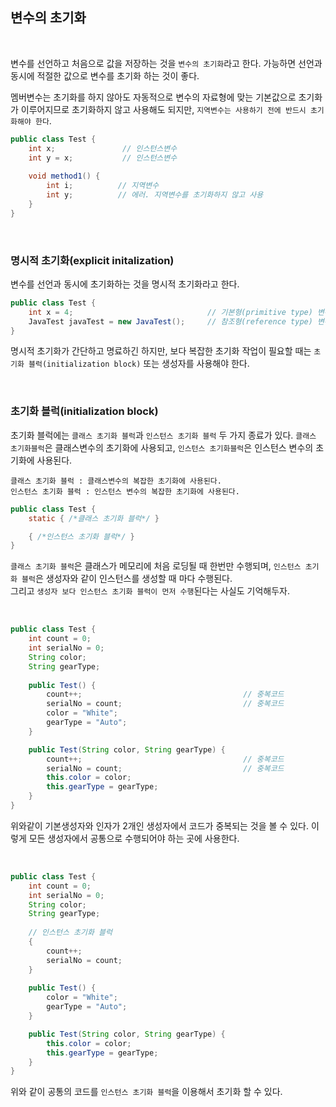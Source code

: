 ## 변수의 초기화
    
<br>

변수를 선언하고 처음으로 값을 저장하는 것을 `변수의 초기화`라고 한다. 가능하면 선언과 동시에 적절한 값으로 
변수를 초기화 하는 것이 좋다. <br>

멤버변수는 초기화를 하지 않아도 자동적으로 변수의 자료형에 맞는 기본값으로 초기화가 이루어지므로 초기화하지 않고 사용해도 되지만,
`지역변수는 사용하기 전에 반드시 초기화해야 한다`. 

```java
public class Test {
    int x;               // 인스턴스변수 
    int y = x;           // 인스턴스변수
    
    void method1() {
        int i;          // 지역변수
        int y;          // 에러. 지역변수를 초기화하지 않고 사용
    }
}
```

<br>

### 명시적 초기화(explicit initalization)

변수를 선언과 동시에 초기화하는 것을 명시적 초기화라고 한다. 

```java
public class Test {
    int x = 4;                              // 기본형(primitive type) 변수의 초기화
    JavaTest javaTest = new JavaTest();     // 참조형(reference type) 변수의 초기화
}
```

명시적 초기화가 간단하고 명료하긴 하지만, 보다 복잡한 초기화 작업이 필요할 때는 `초기화 블럭(initialization block)` 또는 생성자를
사용해야 한다.

<br>

### 초기화 블럭(initialization block)

초기화 블럭에는 `클래스 초기화 블럭`과 `인스턴스 초기화 블럭` 두 가지 종료가 있다. `클래스 초기화블럭`은 클래스변수의 초기화에
사용되고, `인스턴스 초기화블럭`은 인스턴스 변수의 초기화에 사용된다. 

```
클래스 초기화 블럭 : 클래스변수의 복잡한 초기화에 사용된다.
인스턴스 초기화 블럭 : 인스턴스 변수의 복잡한 초기화에 사용된다.
```

```java
public class Test {
    static { /*클래스 초기화 블럭*/ }

    { /*인스턴스 초기화 블럭*/ }
}
```

`클래스 초기화 블럭`은 클래스가 메모리에 처음 로딩될 때 한번만 수행되며, `인스턴스 초기화 블럭`은 생성자와 같이 인스턴스를
생성할 때 마다 수행된다. <br>
그리고 `생성자 보다 인스턴스 초기화 블럭이 먼저 수행`된다는 사실도 기억해두자. 

<br>

```java
public class Test {
    int count = 0;
    int serialNo = 0;
    String color;
    String gearType;
    
    public Test() {
        count++;                                    // 중복코드
        serialNo = count;                           // 중복코드
        color = "White";
        gearType = "Auto";
    }

    public Test(String color, String gearType) {
        count++;                                    // 중복코드
        serialNo = count;                           // 중복코드
        this.color = color;
        this.gearType = gearType;
    }
}
```

위와같이 기본생성자와 인자가 2개인 생성자에서 코드가 중복되는 것을 볼 수 있다. 이렇게 모든 생성자에서 공통으로 수행되어야 하는 곳에
사용한다.

<br>

```java
public class Test {
    int count = 0;
    int serialNo = 0;
    String color;
    String gearType;
    
    // 인스턴스 초기화 블럭
    {
        count++;
        serialNo = count;
    } 
    
    public Test() {
        color = "White";
        gearType = "Auto";
    }

    public Test(String color, String gearType) {
        this.color = color;
        this.gearType = gearType;
    }
}
```

위와 같이 공통의 코드를 `인스턴스 초기화 블럭`을 이용해서 초기화 할 수 있다.

